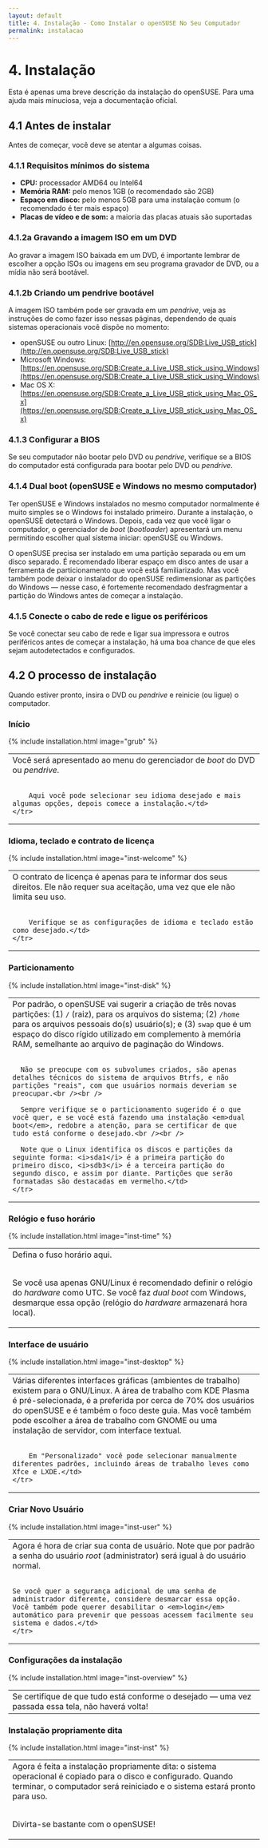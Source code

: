 ```yaml
---
layout: default
title: 4. Instalação - Como Instalar o openSUSE No Seu Computador
permalink: instalacao
---
```


# 4. Instalação

Esta é apenas uma breve descrição da instalação do openSUSE. Para uma ajuda mais minuciosa, veja a documentação oficial.

## 4.1 Antes de instalar

Antes de começar, você deve se atentar a algumas coisas.

### 4.1.1 Requisitos mínimos do sistema

- **CPU:** processador AMD64 ou Intel64
- **Memória RAM:** pelo menos 1GB (o recomendado são 2GB)
- **Espaço em disco:** pelo menos 5GB para uma instalação comum (o recomendado é ter mais espaço)
- **Placas de vídeo e de som:** a maioria das placas atuais são suportadas

### 4.1.2a Gravando a imagem ISO em um DVD

Ao gravar a imagem ISO baixada em um DVD, é importante lembrar de escolher a opção ISOs ou imagens em seu programa gravador de DVD, ou a mídia não será bootável.

### 4.1.2b Criando um pendrive bootável

A imagem ISO também pode ser gravada em um *pendrive*, veja as instruções de como fazer isso nessas páginas, dependendo de quais sistemas operacionais você dispõe no momento:

- openSUSE ou outro Linux: [http://en.opensuse.org/SDB:Live_USB_stick](http://en.opensuse.org/SDB:Live_USB_stick)
- Microsoft Windows: [https://en.opensuse.org/SDB:Create_a_Live_USB_stick_using_Windows](https://en.opensuse.org/SDB:Create_a_Live_USB_stick_using_Windows)
- Mac OS X: [https://en.opensuse.org/SDB:Create_a_Live_USB_stick_using_Mac_OS_x](https://en.opensuse.org/SDB:Create_a_Live_USB_stick_using_Mac_OS_x)

### 4.1.3 Configurar a BIOS

Se seu computador não bootar pelo DVD ou *pendrive*, verifique se a BIOS do computador está configurada para bootar pelo DVD ou *pendrive*.

### 4.1.4 Dual boot (openSUSE e Windows no mesmo computador)

Ter openSUSE e Windows instalados no mesmo computador normalmente é muito simples se o Windows foi instalado primeiro. Durante a instalação, o openSUSE detectará o Windows. Depois, cada vez que você ligar o computador, o gerenciador de *boot* (*bootloader*) apresentará um menu permitindo escolher qual sistema iniciar: openSUSE ou Windows.

O openSUSE precisa ser instalado em uma partição separada ou em um disco separado. É recomendado liberar espaço em disco antes de usar a ferramenta de particionamento que você está familiarizado. Mas você também pode deixar o instalador do openSUSE redimensionar as partições do Windows — nesse caso, é fortemente recomendado desfragmentar a partição do Windows antes de começar a instalação.

### 4.1.5 Conecte o cabo de rede e ligue os periféricos

Se você conectar seu cabo de rede e ligar sua impressora e outros periféricos antes de começar a instalação, há uma boa chance de que eles sejam autodetectados e configurados.

## 4.2 O processo de instalação

Quando estiver pronto, insira o DVD ou *pendrive* e reinicie (ou ligue) o computador.

### Início

<table>
	<tr>
		{% include installation.html image="grub" %}
		<td valign="top">Você será apresentado ao menu do gerenciador de <em>boot</em> do DVD ou <em>pendrive</em>.<br /><br />

		Aqui você pode selecionar seu idioma desejado e mais algumas opções, depois comece a instalação.</td>
	</tr>
</table>

### Idioma, teclado e contrato de licença

<table>
	<tr>
		{% include installation.html image="inst-welcome" %}
		<td valign="top">O contrato de licença é apenas para te informar dos seus direitos. Ele não requer sua aceitação, uma vez que ele não limita seu uso.<br /><br />

		Verifique se as configurações de idioma e teclado estão como desejado.</td>
	</tr>
</table>

### Particionamento

<table>
	<tr>
		{% include installation.html image="inst-disk" %}
	  <td valign="top">Por padrão, o openSUSE vai sugerir a criação de três novas partições: (1) <code>/</code> (raiz), para os arquivos do sistema; (2) <code>/home</code> para os arquivos pessoais do(s) usuário(s); e (3) <code>swap</code> que é um espaço do disco rígido utilizado em complemento à memória RAM, semelhante ao arquivo de paginação do Windows.<br /><br />

	  Não se preocupe com os subvolumes criados, são apenas detalhes técnicos do sistema de arquivos Btrfs, e não partições "reais", com que usuários normais deveriam se preocupar.<br /><br />

	  Sempre verifique se o particionamento sugerido é o que você quer, e se você está fazendo uma instalação <em>dual boot</em>, redobre a atenção, para se certificar de que tudo está conforme o desejado.<br /><br />

	  Note que o Linux identifica os discos e partições da seguinte forma: <i>sda1</i> é a primeira partição do primeiro disco, <i>sdb3</i> é a terceira partição do segundo disco, e assim por diante. Partições que serão formatadas são destacadas em vermelho.</td>
	</tr>
</table>

### Relógio e fuso horário

<table>
	<tr>
		{% include installation.html image="inst-time" %}
		<td valign="top">Defina o fuso horário aqui.<br /><br />

Se você usa apenas GNU/Linux é recomendado definir o relógio do <em>hardware</em> como UTC. Se você faz <em>dual boot</em> com Windows, desmarque essa opção (relógio do <em>hardware</em> armazenará hora local).</td>
	</tr>
</table>

### Interface de usuário

<table>
	<tr>
		{% include installation.html image="inst-desktop" %}
		<td valign="top">Várias diferentes interfaces gráficas (ambientes de trabalho) existem para o GNU/Linux. A área de trabalho com KDE Plasma é pré-selecionada, é a preferida por cerca de 70% dos usuários do openSUSE e é também o foco deste guia. Mas você também pode escolher a área de trabalho com GNOME ou uma instalação de servidor, com interface textual.<br /><br />

		Em "Personalizado" você pode selecionar manualmente diferentes padrões, incluindo áreas de trabalho leves como Xfce e LXDE.</td>
	</tr>
</table>

### Criar Novo Usuário

<table>
	<tr>
	{% include installation.html image="inst-user" %}
	<td valign="top">Agora é hora de criar sua conta de usuário. Note que por padrão a senha do usuário <em>root</em> (administrator) será igual à do usuário normal.<br /><br />

	Se você quer a segurança adicional de uma senha de administrador diferente, considere desmarcar essa opção. Você também pode querer desabilitar o <em>login</em> automático para prevenir que pessoas acessem facilmente seu sistema e dados.</td>
	</tr>
</table>

### Configurações da instalação

<table>
	<tr>
		{% include installation.html image="inst-overview" %}
		<td valign="top">Se certifique de que tudo está conforme o desejado — uma vez passada essa tela, não haverá volta!</td>
	</tr>
</table>

### Instalação propriamente dita

<table>
	<tr>
		{% include installation.html image="inst-inst" %}
		<td valign="top">Agora é feita a instalação propriamente dita: o sistema operacional é copiado para o disco e configurado. Quando terminar, o computador será reiniciado e o sistema estará pronto para uso.<br /><br />

Divirta-se bastante com o openSUSE!
		</td>
	</tr>
</table>
